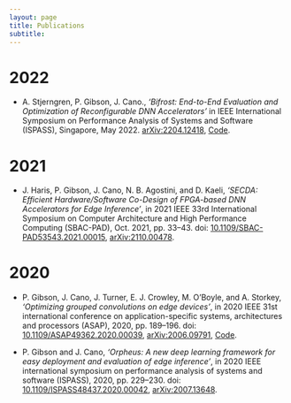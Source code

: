 ```yaml
---
layout: page
title: Publications
subtitle:
---
```


# 2022

- A. Stjerngren, P. Gibson, J. Cano., *‘Bifrost: End-to-End Evaluation and Optimization of Reconfigurable DNN Accelerators’* in IEEE International Symposium on Performance Analysis of Systems and Software (ISPASS), Singapore, May 2022. [     arXiv:2204.12418](https://arxiv.org/abs/2204.12418), [Code](https://github.com/gicLAB/bifrost).


# 2021

- J. Haris, P. Gibson, J. Cano, N. B. Agostini, and D. Kaeli, *‘SECDA: Efficient Hardware/Software Co-Design of FPGA-based DNN Accelerators for Edge Inference’*, in 2021 IEEE 33rd International Symposium on Computer Architecture and High Performance Computing (SBAC-PAD), Oct. 2021, pp. 33–43. doi: [10.1109/SBAC-PAD53543.2021.00015](https://ieeexplore.ieee.org/document/9651579), [arXiv:2110.00478](https://arxiv.org/abs/2110.00478).


# 2020

- P. Gibson, J. Cano, J. Turner, E. J. Crowley, M. O’Boyle, and A. Storkey, *‘Optimizing grouped convolutions on edge devices’*, in 2020 IEEE 31st international conference on application-specific systems, architectures and processors (ASAP), 2020, pp. 189–196. doi: [10.1109/ASAP49362.2020.00039](https://ieeexplore.ieee.org/document/9153227/), [arXiv:2006.09791](https://arxiv.org/abs/2006.09791), [Code](https://github.com/apache/tvm/blob/main/python/tvm/topi/x86/group_conv2d.py#L109).

- P. Gibson and J. Cano, *‘Orpheus: A new deep learning framework for easy deployment and evaluation of edge inference’*, in 2020 IEEE international symposium on performance analysis of systems and software (ISPASS), 2020, pp. 229–230. doi: [10.1109/ISPASS48437.2020.00042](https://ieeexplore.ieee.org/document/9238597), [arXiv:2007.13648](https://arxiv.org/abs/2007.13648).
